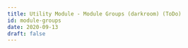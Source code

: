 ```yaml
---
title: Utility Module - Module Groups (darkroom) (ToDo)
id: module-groups
date: 2020-09-13
draft: false
---
```


